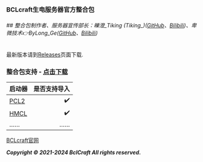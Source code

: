 ### BCLcraft生电服务器官方整合包
###### ## 整合包制作者、服务器宣传部长：皪澄_Tiking (Tiking_)([GitHub](https://github.com/Tiking-owo/)、[Bilibili](https://space.bilibili.com/432065554))、卑微技术👉ByLong_Ge([GitHub](https://github.com/ByLongGe/)、[Bilibili](https://space.bilibili.com/454779302/))
最新版本请到[Releases](https://github.com/BclCraft/BCL-integration-package/releases)页面下载.

### 整合包支持 - [点击下载](https://github.com/BclCraft/BCL-integration-package/releases)
| 启动器     | 是否支持导入   | 
| -------- | -:  |
| [PCL2](https://github.com/Hex-Dragon/PCL2)      | ✔️  |
| [HMCL](https://github.com/HMCL-dev/HMCL)        | ✔️   |
| ……        |    ……    |

[BCLcraft官网](https://www.bclcraft.com)


**_Copyright © 2021-2024 BclCraft All rights reserved._**
